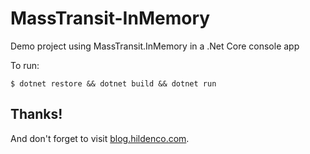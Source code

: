 # MassTransit-InMemory
Demo project using MassTransit.InMemory in a .Net Core console app

To run:

	$ dotnet restore && dotnet build && dotnet run


## Thanks!
And don't forget to visit [blog.hildenco.com](https://blog.hildenco.com).